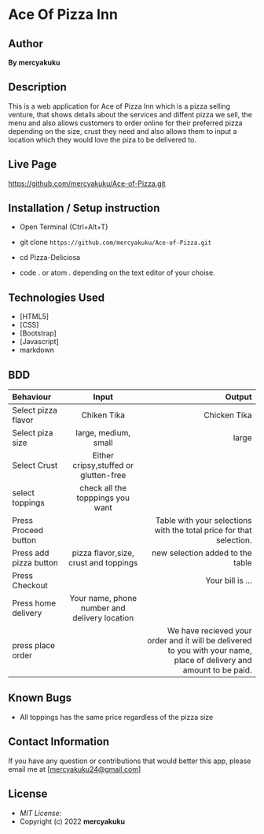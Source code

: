 # Ace Of Pizza Inn
## Author
**By mercyakuku**

## Description

This is a web application for Ace of Pizza Inn which is a pizza selling venture, that shows details about the services and diffent pizza we sell, the menu and also allows customers to order online for their preferred pizza depending on the size, crust they need and also allows them to input a location which they would love the piza to be delivered to. 


## Live Page 
https://github.com/mercyakuku/Ace-of-Pizza.git 


## Installation / Setup instruction
* Open Terminal {Ctrl+Alt+T}

* git clone ```https://github.com/mercyakuku/Ace-of-Pizza.git```

* cd Pizza-Deliciosa

* code . or atom . depending on the text editor of your choise.

## Technologies Used

* [HTML5]
* [CSS]
* [Bootstrap]
* [Javascript]
* markdown


## BDD
| Behaviour      | Input        | Output       |
| :------------- | :----------: | -----------: |
|  Select pizza flavor  |   Chiken Tika |   Chicken Tika   |
| Select piza size  | large, medium, small |  large  |
| Select Crust   |  Either cripsy,stuffed or glutten-free  |     |
| select toppings  |  check all the topppings you want     |     |
| Press Proceed button |     | Table with your selections with the total price for that selection.|
| Press add pizza button | pizza flavor,size, crust and toppings   | new selection added to the table|
| Press Checkout |     | Your bill is ...  |
| Press home delivery | Your name, phone number and delivery location     |  |
| press place order| | We have recieved your order and it will be delivered to you with your name, place of delivery and amount to be paid.|

## Known Bugs

* All toppings has the same price regardless of the pizza size

## Contact Information 

If you have any question or contributions that would better this app, please email me at [mercyakuku24@gmail.com]

## License
* *MIT License:*
* Copyright (c) 2022 **mercyakuku**

